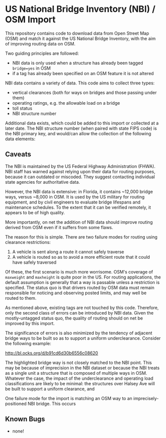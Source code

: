# US National Bridge Inventory (NBI) / OSM Import

This repository contains code to download data from Open Street Map (OSM) and match it against the US National Bridge Inventory, with the aim of improving routing data on OSM.

Two guiding principles are followed:

- NBI data is only used when a structure has already been tagged `bridge=yes` in OSM
- if a tag has already been specified on an OSM feature it is not altered

NBI data contains a variety of data. This code aims to collect three types:

- vertical clearances (both for ways on bridges and those passing under them)
- operating ratings, e.g. the allowable load on a bridge
- toll status
- NBI structure number

Additional data exists, which could be added to this import or collected at a later date. The NBI structure number (when paired with state FIPS code) is the NBI primary key, and would/can allow the collection of the following data elements:



## Caveats

The NBI is maintained by the US Federal Highway Administration (FHWA). NBI staff has warned against relying upon their data for routing purposes, because it can outdated or miscoded. They suggest contacting individual state agencies for authoritative data.

However, the NBI data is extensive: in Florida, it contains ~12,000 bridge ways, versus ~8,000 in OSM. It is used by the US military for routing equipment, and by civil engineers to evaluate bridge lifespans and maintenance schedules. To the extent that it can be verified remotely, it appears to be of high quality.

More importantly, on net the addition of NBI data should improve routing derived from OSM even if it suffers from some flaws.

The reason for this is simple. There are two failure modes for routing using clearance restrictions:

1. A vehicle is sent along a route it cannot safely traverse
2. A vehicle is routed so as to avoid a more efficient route that it could have safely traversed

Of these, the first scenario is much more worrisome. OSM's coverage of `maxweight` and `maxheight` is quite poor in the US. For routing applications, the default assumption is generally that a way is passable unless a restriction is specified. The status quo is that drivers routed by OSM data must remain responsible for noticing and observing posted limits, and may well be routed to them.

As mentioned above, existing tags are not touched by this code. Therefore, only the second class of errors can be introduced by NBI data. Given the mostly-untagged status quo, the quality of routing should on net be improved by this import.

The significance of errors is also minimized by the tendency of adjacent bridge ways to be built so as to support a uniform underclearance. Consider the following example:

http://bl.ocks.org/d/b91cd6d30b6556c08620

The highlighted bridge way is not closely matched to the NBI point. This may be because of imprecision in the NBI dataset or because the NBI treats as a single unit a structure that is composed of multiple ways in OSM. Whatever the case, the impact of the underclearance and operating load classifications are likely to be minimal: the structures over Halsey Ave will be built to support a uniform clearance, and 

One failure mode for the import is matching an OSM way to an imprecisely-positioned NBI bridge. This occurs 

## Known Bugs

- none!